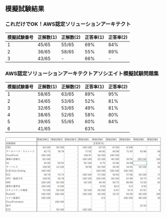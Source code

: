 ## 模擬試験結果

### これだけでOK！AWS認定ソリューションアーキテクト
| 模擬試験番号 | 正解数(1) | 正解数(2) | 正答率(1) | 正答率(2) | 
| - | - | - | - | - |
| 1 | 45/65 | 55/65 | 69% | 84% |
| 2 | 36/65 | 58/65 | 55% | 89% |
| 3 | 43/65 | - | 66% | - |

### AWS認定ソリューションアーキテクトアソシエイト模擬試験問題集
| 模擬試験番号 | 正解数(1) | 正解数(2) | 正答率(1) | 正答率(2) | 
| - | - | - | - | - |
| 1 | 58/65 | 63/65 | 89% | 95% |
| 2 | 34/65 | 53/65 | 52% | 81% |
| 3 | 32/65 | 53/65 | 49% | 81% |
| 4 | 38/65 | 52/65 | 58% | 80% |
| 5 | 39/65 | 55/65 | 60% | 84% |
| 6 | 41/65 |  | 63% |  |

![模擬試験結果](/png/模擬試験結果.png)

